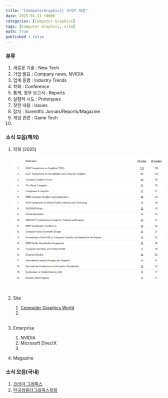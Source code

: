 ```yaml
---
title: "[ComputerGraphics] 사이트 모음"
date: 2025-01-31 +0000
categories: [Computer Graphics]
tags: [Computer Graphics, site]
math: true
published : false
---
```


### 분류

1. 새로운 기술 : New Tech
2. 기업 발표 : Company news, NVIDIA
3. 업계 동향 : Industry Trends
4. 학회 : Conference
5. 통계, 정부 보고서 : Reports
6. 실험적 시도 : Prototypes
7. 핫한 내용 : Issues
8. 잡지 : Scientific Jornals/Reports/Magazine
9. 게임 관련 : Game Tech
10. 

### 소식 모음(해외)

1. 학회 (2025)

    ![Desktop View](/assets/img/ComputerGraphics/2025-cg-conf-rank.png)

    <br>

2. Site

    1. [Computer Graphics World](https://www.cgw.com)
    2. 

    <br>
3. Enterprise
    1. NVIDIA
    2. Microsoft DirectX
    3. 
4. Magazine

### 소식 모음(국내)

1. [코리아 그래픽스](https://koreagraphics.wordpress.com/)
2. [한국컴퓨터그래픽스학회](http://cg-korea.org/)